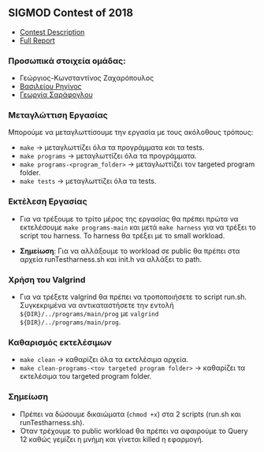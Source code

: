 ## SIGMOD Contest of 2018
* [Contest Description](https://db.in.tum.de/sigmod18contest/task.shtml)
* [Full Report]()

### Προσωπικά στοιχεία ομάδας:
* Γεώργιος-Κωνσταντίνος Ζαχαρόπουλος
* [Βασιλείου Ρηγίνος](https://github.com/rigas2k19)
* [Γεωργία Σαράφογλου](https://github.com/JoeSarafoglou)
    
### Μεταγλώττιση Εργασίας
Μπορούμε να μεταγλωττίσουμε την εργασία με τους ακόλοθους τρόπους:
* `make` -> μεταγλωττίζει όλα τα προγράμματα και τα tests.
* `make programs` -> μεταγλωττίζει όλα τα προγράμματα.
* `make programs-<program_folder>` -> μεταγλωττίζει τoν targeted program folder.
* `make tests` -> μεταγλωττίζει όλα τα tests.

### Εκτέλεση Εργασίας
* Για να τρέξουμε το τρίτο μέρος της εργασίας θα πρέπει πρώτα να εκτελέσουμε `make programs-main` και μετά `make harness` για να τρέξει το script του harness. Το harness θα τρέξει με το small workload.

* **Σημείωση**: Για να αλλάξουμε το workload σε public θα πρέπει στα αρχεία runTestharness.sh και init.h να αλλάξει το path.

### Χρήση του Valgrind
* Για να τρέξετε valgrind θα πρέπει να τροποποιήσετε το script run.sh. Συγκεκριμένα να αντικαταστήσετε την εντολή `${DIR}/../programs/main/prog` με `valgrind ${DIR}/../programs/main/prog`.

### Καθαρισμός εκτελέσιμων
* `make clean` -> καθαρίζει όλα τα εκτελέσιμα αρχεία.
* `make clean-programs-<τoν targeted program folder>` -> καθαρίζει τα εκτελέσιμα του targeted program folder.

### Σημείωση
* Πρέπει να δώσουμε δικαιώματα (`chmod +x`) στα 2 scripts (run.sh και runTestharness.sh).
* Όταν τρέχουμε το public workload θα πρέπει να αφαιρούμε το Query 12 καθώς γεμίζει η μνήμη και γίνεται killed η εφαρμογή.
